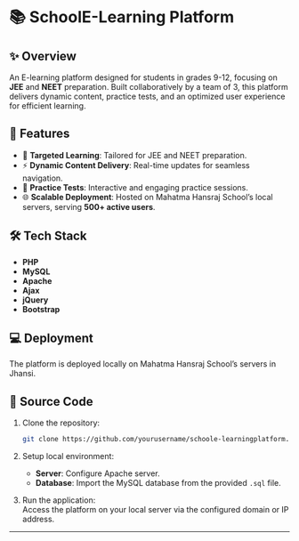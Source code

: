 # 📚 SchoolE-Learning Platform  

## ✨ Overview  
An E-learning platform designed for students in grades 9-12, focusing on **JEE** and **NEET** preparation. Built collaboratively by a team of 3, this platform delivers dynamic content, practice tests, and an optimized user experience for efficient learning.

## 🚀 Features  
- 🎯 **Targeted Learning**: Tailored for JEE and NEET preparation.  
- ⚡ **Dynamic Content Delivery**: Real-time updates for seamless navigation.  
- 📝 **Practice Tests**: Interactive and engaging practice sessions.  
- 🌐 **Scalable Deployment**: Hosted on Mahatma Hansraj School’s local servers, serving **500+ active users**.  

## 🛠️ Tech Stack  
- **PHP**
- **MySQL**
- **Apache** 
- **Ajax**  
- **jQuery** 
- **Bootstrap** 

## 💻 Deployment  
The platform is deployed locally on Mahatma Hansraj School’s servers in Jhansi.  

## 📂 Source Code  
1. Clone the repository:  
   ```bash
   git clone https://github.com/yourusername/schoole-learningplatform.git
   ```  

2. Setup local environment:  
   - **Server**: Configure Apache server.  
   - **Database**: Import the MySQL database from the provided `.sql` file.  

3. Run the application:  
   Access the platform on your local server via the configured domain or IP address.  

---
